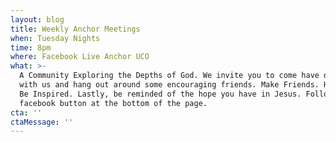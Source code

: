 ```yaml
---
layout: blog
title: Weekly Anchor Meetings
when: Tuesday Nights
time: 8pm
where: Facebook Live Anchor UCO
what: >-
  A Community Exploring the Depths of God. We invite you to come have dinner
  with us and hang out around some encouraging friends. Make Friends. Have Fun.
  Be Inspired. Lastly, be reminded of the hope you have in Jesus. Follow the
  facebook button at the bottom of the page.
cta: ''
ctaMessage: ''
---
```

